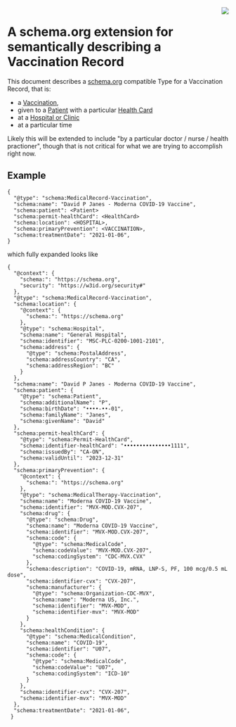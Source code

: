 <img src="https://consensas-aws.s3.amazonaws.com/icons/passports-github.png" align="right" />

# A schema.org extension for semantically describing a Vaccination Record

This document describes a [schema.org](https://schema.org) compatible Type for 
a Vaccination Record, that is:

* a [Vaccination](Vaccination.md), 
* given to a [Patient](Patient.md) with a particular [Health Card](Permit-HealthCard.md)
* at a [Hospital or Clinic](Hospital.md)
* at a particular time

Likely this will be extended to include "by a particular doctor / nurse / health practioner",
though that is not critical for what we are trying to accomplish right now.

## Example

    {
      "@type": "schema:MedicalRecord-Vaccination",
      "schema:name": "David P Janes - Moderna COVID-19 Vaccine",
      "schema:patient": <Patient>
      "schema:permit-healthCard": <HealthCard>
      "schema:location": <HOSPITAL>,
      "schema:primaryPrevention": <VACCINATION>,
      "schema:treatmentDate": "2021-01-06",
    }

which fully expanded looks like

    {
      "@context": {
        "schema:": "https://schema.org",
        "security": "https://w3id.org/security#"
      },
      "@type": "schema:MedicalRecord-Vaccination",
      "schema:location": {
        "@context": {
          "schema:": "https://schema.org"
        },
        "@type": "schema:Hospital",
        "schema:name": "General Hospital",
        "schema:identifier": "MSC-PLC-0200-1001-2101",
        "schema:address": {
          "@type": "schema:PostalAddress",
          "schema:addressCountry": "CA",
          "schema:addressRegion": "BC"
        }
      },
      "schema:name": "David P Janes - Moderna COVID-19 Vaccine",
      "schema:patient": {
        "@type": "schema:Patient",
        "schema:additionalName": "P",
        "schema:birthDate": "••••-••-01",
        "schema:familyName": "Janes",
        "schema:givenName": "David"
      },
      "schema:permit-healthCard": {
        "@type": "schema:Permit-HealthCard",
        "schema:identifier-healthCard": "•••••••••••••••1111",
        "schema:issuedBy": "CA-ON",
        "schema:validUntil": "2023-12-31"
      },
      "schema:primaryPrevention": {
        "@context": {
          "schema:": "https://schema.org"
        },
        "@type": "schema:MedicalTherapy-Vaccination",
        "schema:name": "Moderna COVID-19 Vaccine",
        "schema:identifier": "MVX-MOD.CVX-207",
        "schema:drug": {
          "@type": "schema:Drug",
          "schema:name": "Moderna COVID-19 Vaccine",
          "schema:identifier": "MVX-MOD.CVX-207",
          "schema:code": {
            "@type": "schema:MedicalCode",
            "schema:codeValue": "MVX-MOD.CVX-207",
            "schema:codingSystem": "CDC-MVX.CVX"
          },
          "schema:description": "COVID-19, mRNA, LNP-S, PF, 100 mcg/0.5 mL dose",
          "schema:identifier-cvx": "CVX-207",
          "schema:manufacturer": {
            "@type": "schema:Organization-CDC-MVX",
            "schema:name": "Moderna US, Inc.",
            "schema:identifier": "MVX-MOD",
            "schema:identifier-mvx": "MVX-MOD"
          }
        },
        "schema:healthCondition": {
          "@type": "schema:MedicalCondition",
          "schema:name": "COVID-19",
          "schema:identifier": "U07",
          "schema:code": {
            "@type": "schema:MedicalCode",
            "schema:codeValue": "U07",
            "schema:codingSystem": "ICD-10"
          }
        },
        "schema:identifier-cvx": "CVX-207",
        "schema:identifier-mvx": "MVX-MOD"
      },
      "schema:treatmentDate": "2021-01-06",
     }
